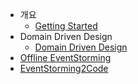 - 개요
  - [Getting Started](getting-started.md)
- Domain Driven Design
    - [Domain Driven Design](DomainDrivenDesign.md)
- [Offline EventStorming](OfflineEventStorming.md)
- [EventStorming2Code](EventStorming2Code.md)

